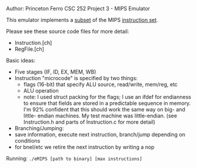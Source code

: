 Author: Princeton Ferro
CSC 252
Project 3 - MIPS Emulator

This emulator implements a [subset](InstructionSubset.pdf) of the MIPS
[instruction set](MipsInstructionSetReference.pdf).

Please see these source code files for more detail:
- Instruction.[ch]
- RegFile.[ch]

Basic ideas:
- Five stages (IF, ID, EX, MEM, WB)
- Instruction "microcode" is specified by two things:
  - flags (16-bit) that specify ALU source, read/write, mem/reg, etc
  - ALU operation
  - note: I used struct packing for the flags; I use an ifdef for
    endianness to ensure that fields are stored in a predictable sequence
    in memory. I'm 92% confident that this should work the same way on
    big- and little- endian machines. My test machine was little-endian.
(see Instruction.h and parts of Instruction.c for more detail)
- Branching/Jumping:
 - save information, execute next instruction, branch/jump depending on conditions
 - for bnel/etc we retire the next instruction by writing a nop

Running:
`./eMIPS [path to binary] [max instructions]`
